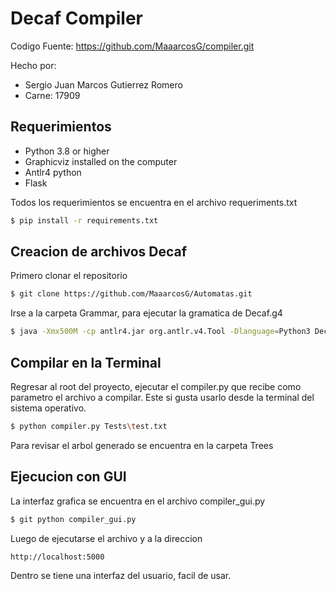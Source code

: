 # Decaf Compiler

Codigo Fuente: https://github.com/MaaarcosG/compiler.git

Hecho por:
- Sergio Juan Marcos Gutierrez Romero
- Carne: 17909

## Requerimientos

- Python 3.8 or higher
- Graphicviz installed on the computer
- Antlr4 python
- Flask

Todos los requerimientos se encuentra en el archivo requeriments.txt

```bash
$ pip install -r requirements.txt
```
## Creacion de archivos Decaf
Primero clonar el repositorio

```bash
$ git clone https://github.com/MaaarcosG/Automatas.git
```
Irse a la carpeta Grammar, para ejecutar la gramatica de Decaf.g4
```bash
$ java -Xmx500M -cp antlr4.jar org.antlr.v4.Tool -Dlanguage=Python3 Decaf.g4 -visitor
```
## Compilar en la Terminal
Regresar al root del proyecto, ejecutar el compiler.py que recibe como parametro el archivo a compilar. Este si gusta usarlo desde la terminal del sistema operativo.

```bash
$ python compiler.py Tests\test.txt 
```
Para revisar el arbol generado se encuentra en la carpeta Trees

## Ejecucion con GUI

La interfaz grafica se encuentra en el archivo compiler_gui.py

```bash
$ git python compiler_gui.py
```
Luego de ejecutarse el archivo y a la direccion
```bash
http://localhost:5000
```
Dentro se tiene una interfaz del usuario, facil de usar. 
